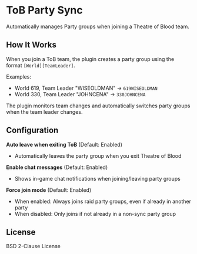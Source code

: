 # ToB Party Sync

Automatically manages Party groups when joining a Theatre of Blood team.

## How It Works

When you join a ToB team, the plugin creates a party group using the format `[World][TeamLeader]`.

Examples:
- World 619, Team Leader "WISEOLDMAN" → `619WISEOLDMAN`
- World 330, Team Leader "JOHNCENA" → `330JOHNCENA`

The plugin monitors team changes and automatically switches party groups when the team leader changes.

## Configuration

**Auto leave when exiting ToB** (Default: Enabled)
- Automatically leaves the party group when you exit Theatre of Blood

**Enable chat messages** (Default: Enabled)  
- Shows in-game chat notifications when joining/leaving party groups

**Force join mode** (Default: Enabled)
- When enabled: Always joins raid party groups, even if already in another party
- When disabled: Only joins if not already in a non-sync party group

## License

BSD 2-Clause License
